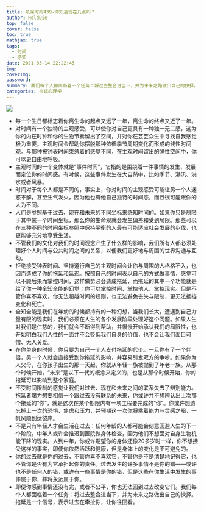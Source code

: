 ```yaml
---
title: 吼呆时刻439-你知道现在几点吗？
author: HoldDie
top: false
cover: false
toc: true
mathjax: true
tags:
  - 时间
  - 感知
date: 2021-03-14 22:22:43
img:
coverImg:
password: 
summary: 我们每个人都面临着一个任务：将过去整合进当下，并为未来之路做出自己的抉择。拖延是一个信号，表示过去在牵扯你，让你往回看。
categories: 拖延心理学
---
```


![](https://cdn.jsdelivr.net/gh/asxing/img1/20210314222401.png)

- 每一个生日都标志着你离生命的起点又远了一年，离生命的终点又近了一年。
- 对时间有一个独特的主观感受，可以使你对自己更具有一种独一无二感，这为你的内在时钟和你的生物节奏留出了空间，并对你在芸芸众生中寻找自我感觉极为重要。主观时间会帮助你摆脱那种依循季节周期变化而形成的线性时间观。与那种被钟表时间束缚着的感觉不同，在主观时间留出的弹性空间中，你可以更自由地呼吸。
- 主观时间的一个变体就是“事件时间”，它指的是围绕着一件事情的发生、发展而定位你的时间感。有吋候，这些事件发生在大自然中，比如季节、潮汛、洪水或者风暴。
- 时间对于每个人都是不同的，事实上，你对时间的主观感受可能让另一个人迷惑不解，甚至生气发火，因为他也有他自己独特的时间感，而且很可能跟你的大为不同。
- 人们是参照基于过去、现在和未来的不同坐标来感知时间的。如果你只是局限于其中某一个时间坐标，那么你的生命观就会发生偏差和受到局限。那些可以在三种不同的时间坐标参照中保持平衡的人最有可能适应社会发展的步伐，也更能够充分地享受生活。
- 不管我们的文化对我们的时间观念产生了什么样的影响，我们所有人都必须处理好个人时间与公共时间之间的关系，以便我们更好地与周围的世界沟通与互动。
- 拒绝接受钟表时间、坚持遵行自己的主观时间会让你与周围的人格格不入，也因而造成了你的拖延和延迟。按照自己的时间表以自己的方式做事情，感觉可以不顾后果而掌控时间，这样做势必会造成拖延，而拖延的其中一个功能就是给了你一种全知全能的幻觉：你可以掌控时间、掌控他人、掌控现实。但是不管你喜不喜欢，你无法超越时间的规则，也无法避免丧失与限制，更无法抵挡变化和死亡。
- 全知全能是我们在年幼的时候都持有的一种幻想，当我们长大，遭遇到自己力量有限的现实时，我们必须在人生的各个发展阶段处理好这个问题。如果人生对我们是仁慈的，我们就会不断得到帮助，并慢慢开始承认我们的局限性，也开始明白我们人性的一面并不会贬低我们自身的价值，也不会让我们面目可憎、无人关爱。
- 在你单身的时候，你只要为自己一个人支付拖延的代价。一旦你有了一个伴侣，另一个人就会直接受到你拖延的影响，并容易引发双方的争吵。如果你为人父母，在你孩子出生的那一天起，你就从年轻一族被抛到了年老一族。从那个时候开始，“未来”是以下一代的概念来定义的，也是从那个时候开始，你的拖延可以影响到整个家庭。
- 不受时间限制的感觉让我们对过去、现在和未来之间的联系失去了辨别能力。拖延者竭力想要相信一个跟过去没有联系的未来，你或许并不想辨认出上次那个拖延的“你”，就是这次在某个期限内有一项工程要完成的“你”。你或许想遗忘掉上一次的恐惧、焦虑和压力，并预期这一次你将乘着能力与灵感之船，一帆风顺到达彼岸。
- 不是只有年轻人才会生活在过去：任何年龄的人都可能会刻意回避人生的下一个阶段。中年人或许会推迟到医院做身体检查，因为他们不想面对自身生物机能下降的现实。人到中年，你或许期望你的身体还像20多岁时一样，你不想接受这样的事实，即便你依然活跃和健康，但是身体上的变化是不可避免的。
- 你的过去就是你的过去，不管你喜不喜欢它，不管你是不是清楚地记得它，也不管你是否有为它承担起你的责任。过去发生的许多事情不是你的错——或许也不是任何人的错，或许有一些事情是你的错，但是这些在你生活中发生的事件属于你，并将永远属于你。
- 即便你感到事情还没有完，或者不公平，你也无法回到过去改变它们。我们每个人都面临着一个任务：将过去整合进当下，并为未来之路做出自己的抉择。拖延是一个信号，表示过去在牵扯你，让你往回看。